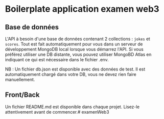 # Boilerplate application examen web3

## Base de données

L'API à besoin d'une base de données contenant 2 collections : `jokes` et `scores`.
Tout est fait automatiquement pour vous dans un serveur de développement MongoDB local lorsque vous démarrez l'API.
Si vous préférez utiliser une DB distante, vous pouvez utiliser MongoBD Atlas en indiquant ce qui est nécessaire dans le fichier .env.

NB : Un fichier db.json est disponible avec des données de test. Il est automatiquement chargé dans votre DB, vous ne devez rien faire manuellement.

## Front/Back

Un fichier README.md est disponible dans chaque projet. Lisez-le attentivement avant de commencer.# examenWeb3
